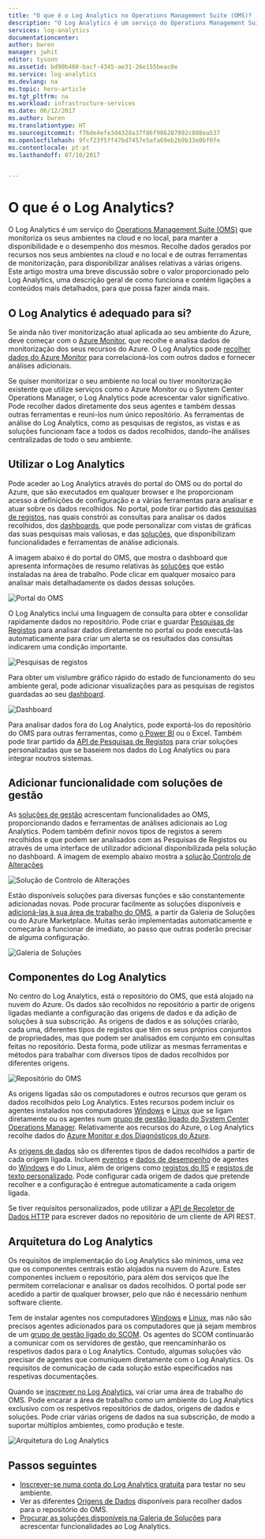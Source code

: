 ```yaml
---
title: "O que é o Log Analytics no Operations Management Suite (OMS)? | Microsoft Docs"
description: "O Log Analytics é um serviço do Operations Management Suite (OMS) que o ajuda a recolher e a analisar dados gerados operacionais pelos recursos dos seus ambientes na nuvem e no local.  Este artigo disponibiliza uma descrição geral breve dos diferentes componentes do Log Analytics e ligações para conteúdos detalhados."
services: log-analytics
documentationcenter: 
author: bwren
manager: jwhit
editor: tysonn
ms.assetid: bd90b460-bacf-4345-ae31-26e155beac0e
ms.service: log-analytics
ms.devlang: na
ms.topic: hero-article
ms.tgt_pltfrm: na
ms.workload: infrastructure-services
ms.date: 06/12/2017
ms.author: bwren
ms.translationtype: HT
ms.sourcegitcommit: f76de4efe3d4328a37f86f986287092c808ea537
ms.openlocfilehash: 9fcf23f5ff47bd7457e5afa69eb2b9b33e0bf0fe
ms.contentlocale: pt-pt
ms.lasthandoff: 07/10/2017


---
```

# <a name="what-is-log-analytics"></a>O que é o Log Analytics?
O Log Analytics é um serviço do [Operations Management Suite \(OMS\)](../operations-management-suite/operations-management-suite-overview.md) que monitoriza os seus ambientes na cloud e no local, para manter a disponibilidade e o desempenho dos mesmos.  Recolhe dados gerados por recursos nos seus ambientes na cloud e no local e de outras ferramentas de monitorização, para disponibilizar análises relativas a várias origens.  Este artigo mostra uma breve discussão sobre o valor proporcionado pelo Log Analytics, uma descrição geral de como funciona e contém ligações a conteúdos mais detalhados, para que possa fazer ainda mais.

## <a name="is-log-analytics-for-you"></a>O Log Analytics é adequado para si?
Se ainda não tiver monitorização atual aplicada ao seu ambiente do Azure, deve começar com o [Azure Monitor](../monitoring-and-diagnostics/monitoring-overview.md), que recolhe e analisa dados de monitorização dos seus recursos do Azure.  O Log Analytics pode [recolher dados do Azure Monitor](log-analytics-azure-storage.md) para correlacioná-los com outros dados e fornecer análises adicionais.

Se quiser monitorizar o seu ambiente no local ou tiver monitorização existente que utilize serviços como o Azure Monitor ou o System Center Operations Manager, o Log Analytics pode acrescentar valor significativo.  Pode recolher dados diretamente dos seus agentes e também dessas outras ferramentas e reuni-los num único repositório.  As ferramentas de análise do Log Analytics, como as pesquisas de registos, as vistas e as soluções funcionam face a todos os dados recolhidos, dando-lhe análises centralizadas de todo o seu ambiente.


## <a name="using-log-analytics"></a>Utilizar o Log Analytics
Pode aceder ao Log Analytics através do portal do OMS ou do portal do Azure, que são executados em qualquer browser e lhe proporcionam acesso a definições de configuração e a várias ferramentas para analisar e atuar sobre os dados recolhidos.  No portal, pode tirar partido das [pesquisas de registos](log-analytics-log-searches.md), nas quais constrói as consultas para analisar os dados recolhidos, dos [dashboards](log-analytics-dashboards.md), que pode personalizar com vistas de gráficas das suas pesquisas mais valiosas, e das [soluções](log-analytics-add-solutions.md), que disponibilizam funcionalidades e ferramentas de análise adicionais.

A imagem abaixo é do portal do OMS, que mostra o dashboard que apresenta informações de resumo relativas às [soluções](#add-functionality-with-management-solutions) que estão instaladas na área de trabalho.  Pode clicar em qualquer mosaico para analisar mais detalhadamente os dados dessas soluções.

![Portal do OMS](media/log-analytics-overview/portal.png)

O Log Analytics inclui uma linguagem de consulta para obter e consolidar rapidamente dados no repositório.  Pode criar e guardar [Pesquisas de Registos](log-analytics-log-searches.md) para analisar dados diretamente no portal ou pode executá-las automaticamente para criar um alerta se os resultados das consultas indicarem uma condição importante.

![Pesquisas de registos](media/log-analytics-overview/log-search.png)

Para obter um vislumbre gráfico rápido do estado de funcionamento do seu ambiente geral, pode adicionar visualizações para as pesquisas de registos guardadas ao seu [dashboard](log-analytics-dashboards.md).   

![Dashboard](media/log-analytics-overview/dashboard.png)

Para analisar dados fora do Log Analytics, pode exportá-los do repositório do OMS para outras ferramentas, como [o Power BI](log-analytics-powerbi.md) ou o Excel.  Também pode tirar partido da [API de Pesquisas de Registos](log-analytics-log-search-api.md) para criar soluções personalizadas que se baseiem nos dados do Log Analytics ou para integrar noutros sistemas.

## <a name="add-functionality-with-management-solutions"></a>Adicionar funcionalidade com soluções de gestão
As [soluções de gestão](log-analytics-add-solutions.md) acrescentam funcionalidades ao OMS, proporcionando dados e ferramentas de análises adicionais ao Log Analytics.  Podem também definir novos tipos de registos a serem recolhidos e que podem ser analisados com as Pesquisas de Registos ou através de uma interface de utilizador adicional disponibilizada pela solução no dashboard.  A imagem de exemplo abaixo mostra a [solução Controlo de Alterações](log-analytics-change-tracking.md)

![Solução de Controlo de Alterações](media/log-analytics-overview/change-tracking.png)

Estão disponíveis soluções para diversas funções e são constantemente adicionadas novas.  Pode procurar facilmente as soluções disponíveis e [adicioná-las à sua área de trabalho do OMS](log-analytics-add-solutions.md), a partir da Galeria de Soluções ou do Azure Marketplace.  Muitas serão implementadas automaticamente e começarão a funcionar de imediato, ao passo que outras poderão precisar de alguma configuração.

![Galeria de Soluções](media/log-analytics-overview/solution-gallery.png)

## <a name="log-analytics-components"></a>Componentes do Log Analytics
No centro do Log Analytics, está o repositório do OMS, que está alojado na nuvem do Azure.  Os dados são recolhidos no repositório a partir de origens ligadas mediante a configuração das origens de dados e da adição de soluções à sua subscrição.  As origens de dados e as soluções criarão, cada uma, diferentes tipos de registos que têm os seus próprios conjuntos de propriedades, mas que podem ser analisados em conjunto em consultas feitas no repositório.  Desta forma, pode utilizar as mesmas ferramentas e métodos para trabalhar com diversos tipos de dados recolhidos por diferentes origens.

![Repositório do OMS](media/log-analytics-overview/overview.png)

As origens ligadas são os computadores e outros recursos que geram os dados recolhidos pelo Log Analytics.  Estes recursos podem incluir os agentes instalados nos computadores [Windows](log-analytics-windows-agents.md) e [Linux](log-analytics-linux-agents.md) que se ligam diretamente ou os agentes num [grupo de gestão ligado do System Center Operations Manager](log-analytics-om-agents.md).  Relativamente aos recursos do Azure, o Log Analytics recolhe dados do [Azure Monitor e dos Diagnósticos do Azure](log-analytics-azure-storage.md).

As [origens de dados](log-analytics-data-sources.md) são os diferentes tipos de dados recolhidos a partir de cada origem ligada.  Incluem [eventos](log-analytics-data-sources-windows-events.md) e [dados de desempenho](log-analytics-data-sources-performance-counters.md) de agentes do [Windows](log-analytics-data-sources-windows-events.md) e do Linux, além de origens como [registos do IIS](log-analytics-data-sources-iis-logs.md) e [registos de texto personalizado](log-analytics-data-sources-custom-logs.md).  Pode configurar cada origem de dados que pretende recolher e a configuração é entregue automaticamente a cada origem ligada.

Se tiver requisitos personalizados, pode utilizar a [API de Recoletor de Dados HTTP](log-analytics-data-collector-api.md) para escrever dados no repositório de um cliente de API REST.

## <a name="log-analytics-architecture"></a>Arquitetura do Log Analytics
Os requisitos de implementação do Log Analytics são mínimos, uma vez que os componentes centrais estão alojados na nuvem do Azure.  Estes componentes incluem o repositório, para além dos serviços que lhe permitem correlacionar e analisar os dados recolhidos.  O portal pode ser acedido a partir de qualquer browser, pelo que não é necessário nenhum software cliente.

Tem de instalar agentes nos computadores [Windows](log-analytics-windows-agents.md) e [Linux](log-analytics-linux-agents.md), mas não são precisos agentes adicionados para os computadores que já sejam membros de um [grupo de gestão ligado do SCOM](log-analytics-om-agents.md).  Os agentes do SCOM continuarão a comunicar com os servidores de gestão, que reencaminharão os respetivos dados para o Log Analytics.  Contudo, algumas soluções vão precisar de agentes que comuniquem diretamente com o Log Analytics.  Os requisitos de comunicação de cada solução estão especificados nas respetivas documentações.

Quando se [inscrever no Log Analytics](log-analytics-get-started.md), vai criar uma área de trabalho do OMS.  Pode encarar a área de trabalho como um ambiente do Log Analytics exclusivo com os respetivos repositórios de dados, origens de dados e soluções. Pode criar várias origens de dados na sua subscrição, de modo a suportar múltiplos ambientes, como produção e teste.

![Arquitetura do Log Analytics](media/log-analytics-overview/architecture.png)

## <a name="next-steps"></a>Passos seguintes
* [Inscrever-se numa conta do Log Analytics gratuita](log-analytics-get-started.md) para testar no seu ambiente.
* Ver as diferentes [Origens de Dados](log-analytics-data-sources.md) disponíveis para recolher dados para o repositório do OMS.
* [Procurar as soluções disponíveis na Galeria de Soluções](log-analytics-add-solutions.md) para acrescentar funcionalidades ao Log Analytics.


